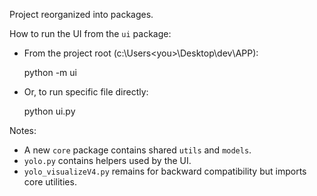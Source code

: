 Project reorganized into packages.

How to run the UI from the `ui` package:

- From the project root (c:\Users\<you>\Desktop\dev\APP):

  python -m ui

- Or, to run specific file directly:

  python ui.py

Notes:
- A new `core` package contains shared `utils` and `models`.
- `yolo.py` contains helpers used by the UI.
- `yolo_visualizeV4.py` remains for backward compatibility but imports core utilities.
